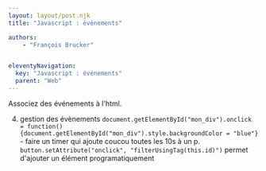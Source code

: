 ```yaml
---
layout: layout/post.njk
title: "Javascript : événements"

authors:
    - "François Brucker"


eleventyNavigation:
  key: "Javascript : événements"
  parent: "Web"
---
```


<!-- début résumé -->

Associez des événements à l'html.

<!-- fin résumé -->

4. gestion des évènements `document.getElementById("mon_div").onclick = function() {document.getElementById("mon_div").style.backgroundColor = "blue"}` - faire un timer qui ajoute coucou toutes les 10s à un p. `button.setAttribute("onclick", "filterUsingTag(this.id)")` permet d'ajouter un élément programatiquement
